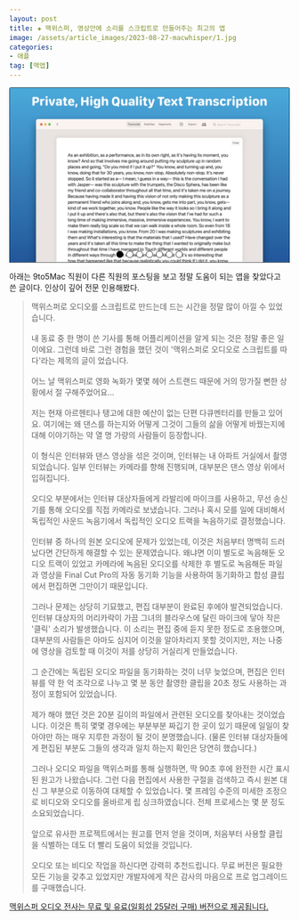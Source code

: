 ```yaml
---
layout: post  
title: ✚ 맥위스퍼, 영상안에 소리를 스크립트로 만들어주는 최고의 앱
image: /assets/article_images/2023-08-27-macwhisper/1.jpg
categories:
- 애플
tag: [맥앱]
---
```


<div class="markdown-image">
<img src="/assets/article_images/2023-08-27-macwhisper/1.jpg" alt="" align="middle"/> </div>


<p class="drop-korean">
아래는 9to5Mac 직원이 다른 직원의 포스팅을 보고 정말 도움이 되는 앱을 찾았다고 쓴 글이다. 인상이 깊어 전문 인용해봤다.
</p>


>맥위스퍼로 오디오를 스크립트로 만드는데 드는 시간을 정말 많이 아낄 수 있었습니다.
><br><br>
>내 동료 중 한 명이 쓴 기사를 통해 어플리케이션을 알게 되는 것은 정말 좋은 일이에요. 그런데 바로 그런 경험을 했던 것이 '맥위스퍼로 오디오로 스크립트를 따다'라는 제목의 글이 었습니다.
><br><br>
>어느 날 맥위스퍼로 영화 녹화가 몇몇 헤어 스트랜드 때문에 거의 망가질 뻔한 상황에서 절 구해주었어요...
><br><br>
>저는 현재 아르헨티나 탱고에 대한 예산이 없는 단편 다큐멘터리를 만들고 있어요. 여기에는 왜 댄스를 하는지와 어떻게 그것이 그들의 삶을 어떻게 바꿨는지에 대해 이야기하는 약 열 명 가량의 사람들이 등장합니다.
><br><br>
>이 형식은 인터뷰와 댄스 영상을 섞은 것이며, 인터뷰는 내 아파트 거실에서 촬영되었습니다. 일부 인터뷰는 카메라를 향해 진행되며, 대부분은 댄스 영상 위에서 입혀집니다.
><br><br>
>오디오 부분에서는 인터뷰 대상자들에게 라발리에 마이크를 사용하고, 무선 송신기를 통해 오디오를 직접 카메라로 보냈습니다. 그러나 혹시 모를 일에 대비해서 독립적인 사운드 녹음기에서 독립적인 오디오 트랙을 녹음하기로 결정했습니다.
><br><br>
>인터뷰 중 하나의 원본 오디오에 문제가 있었는데, 이것은 처음부터 명백히 드러났다면 간단하게 해결할 수 있는 문제였습니다. 왜냐면 이미 별도로 녹음해둔 오디오 트랙이 있었고 카메라에 녹음된 오디오를 삭제한 후 별도로 녹음해둔 파일과 영상을 Final Cut Pro의 자동 동기화 기능을 사용하여 동기화하고 합성 클립에서 편집하면 그만이기 때문입니다.
><br><br>
>그러나 문제는 상당히 기묘했고, 편집 대부분이 완료된 후에야 발견되었습니다. 인터뷰 대상자의 머리카락이 가끔 그녀의 블라우스에 달린 마이크에 닿아 작은 '클릭' 소리가 발생했습니다. 이 소리는 편집 중에 듣지 못한 정도로 조용했으며, 대부분의 사람들은 아마도 심지어 이것을 알아차리지 못할 것이지만, 저는 나중에 영상을 검토할 때 이것이 저를 상당히 거실리게 만들었습니다.
><br><br>
>그 순간에는 독립된 오디오 파일을 동기화하는 것이 너무 늦었으며, 편집은 인터뷰를 약 한 억 조각으로 나누고 몇 분 동안 촬영한 클립을 20초 정도 사용하는 과정이 포함되어 있었습니다.
><br><br>
>제가 해야 했던 것은 20분 길이의 파일에서 관련된 오디오를 찾아내는 것이었습니다. 이것은 특히 몇몇 경우에는 부분부분 짜깁기 한 곳이 있기 때문에 일일이 찾아야만 하는 매우 지루한 과정이 될 것이 분명했습니다. (물론 인터뷰 대상자들에게 편집된 부분도 그들의 생각과 일치 하는지 확인은 당연히 했습니다.)
><br><br>
>그러나 오디오 파일을 맥위스퍼를 통해 실행하면, 딱 90초 후에 완전한 시간 표시된 원고가 나왔습니다. 그런 다음 편집에서 사용한 구절을 검색하고 즉시 원본 대신 그 부분으로 이동하여 대체할 수 있었습니다. 몇 프레임 수준의 미세한 조정으로 비디오와 오디오를 올바르게 립 싱크하였습니다. 전체 프로세스는 몇 분 정도 소요되었습니다. 
><br><br>
>앞으로 유사한 프로젝트에서는 원고를 먼저 얻을 것이며, 처음부터 사용할 클립을 식별하는 데도 더 빨리 도움이 되었을 것입니다. 
><br><br>
>오디오 또는 비디오 작업을 하신다면 강력히 추천드립니다. 무료 버전은 필요한 모든 기능을 갖추고 있었지만 개발자에게 작은 감사의 마음으로 프로 업그레이드를 구매했습니다.


[맥위스퍼 오디오 전사는 무료 및 유료(일회성 25달러 구매) 버전으로 제공됩니다.](https://goodsnooze.gumroad.com/l/macwhisper)